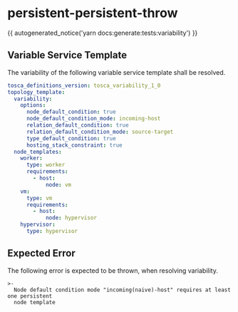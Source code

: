 # persistent-persistent-throw

{{ autogenerated_notice('yarn docs:generate:tests:variability') }}


## Variable Service Template

The variability of the following variable service template shall be resolved.

```yaml linenums="1"
tosca_definitions_version: tosca_variability_1_0
topology_template:
  variability:
    options:
      node_default_condition: true
      node_default_condition_mode: incoming-host
      relation_default_condition: true
      relation_default_condition_mode: source-target
      type_default_condition: true
      hosting_stack_constraint: true
  node_templates:
    worker:
      type: worker
      requirements:
        - host:
            node: vm
    vm:
      type: vm
      requirements:
        - host:
            node: hypervisor
    hypervisor:
      type: hypervisor
```




## Expected Error

The following error is expected to be thrown, when resolving variability.

```text linenums="1"
>-
  Node default condition mode "incoming(naive)-host" requires at least one persistent
  node template
```
